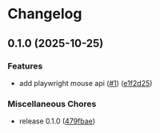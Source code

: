 # Changelog

## 0.1.0 (2025-10-25)


### Features

* add playwright mouse api ([#1](https://github.com/ocavue/vitest-browser-commands/issues/1)) ([e1f2d25](https://github.com/ocavue/vitest-browser-commands/commit/e1f2d25da34ceba954f23beaa26e24d1a22a21f9))


### Miscellaneous Chores

* release 0.1.0 ([479fbae](https://github.com/ocavue/vitest-browser-commands/commit/479fbae8c65f12cab877975727c420e00db51695))

